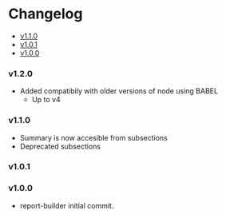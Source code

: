 <!-- START doctoc generated TOC please keep comment here to allow auto update -->
<!-- DON'T EDIT THIS SECTION, INSTEAD RE-RUN doctoc TO UPDATE -->
# Changelog

- [v1.1.0](#v110)
- [v1.0.1](#v101)
- [v1.0.0](#v100)

<!-- END doctoc generated TOC please keep comment here to allow auto update -->

### v1.2.0

* Added compatibily with older versions of node using BABEL
  * Up to v4

### v1.1.0

* Summary is now accesible from subsections
* Deprecated subsections

### v1.0.1

### v1.0.0

 * report-builder initial commit.
